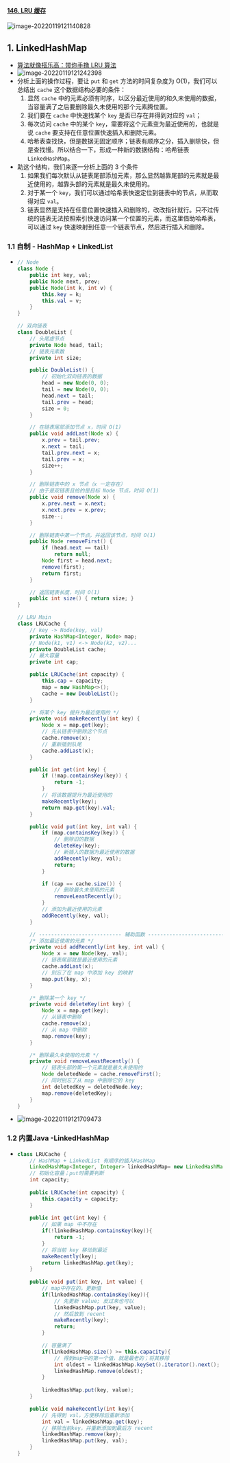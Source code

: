 #### [146. LRU 缓存](https://leetcode-cn.com/problems/lru-cache/)

![image-20220119121140828](https://raw.githubusercontent.com/TWDH/Leetcode-From-Zero/pictures/img/image-20220119121140828.png)

## 1. LinkedHashMap

- [算法就像搭乐高：带你手撸 LRU 算法](https://labuladong.gitee.io/algo/2/20/45/)
- ![image-20220119121242398](https://raw.githubusercontent.com/TWDH/Leetcode-From-Zero/pictures/img/image-20220119121242398.png)
- 分析上面的操作过程，要让 `put` 和 `get` 方法的时间复杂度为 O(1)，我们可以总结出 `cache` 这个数据结构必要的条件：
  1. 显然 `cache` 中的元素必须有时序，以区分最近使用的和久未使用的数据，当容量满了之后要删除最久未使用的那个元素腾位置。
  2. 我们要在 `cache` 中快速找某个 `key` 是否已存在并得到对应的 `val`；
  3. 每次访问 `cache` 中的某个 `key`，需要将这个元素变为最近使用的，也就是说 `cache` 要支持在任意位置快速插入和删除元素。
  4. 哈希表查找快，但是数据无固定顺序；链表有顺序之分，插入删除快，但是查找慢。所以结合一下，形成一种新的数据结构：哈希链表 `LinkedHashMap`。
- 助这个结构，我们来逐一分析上面的 3 个条件
  1. 如果我们每次默认从链表尾部添加元素，那么显然越靠尾部的元素就是最近使用的，越靠头部的元素就是最久未使用的。
  2. 对于某一个 `key`，我们可以通过哈希表快速定位到链表中的节点，从而取得对应 `val`。
  3. 链表显然是支持在任意位置快速插入和删除的，改改指针就行。只不过传统的链表无法按照索引快速访问某一个位置的元素，而这里借助哈希表，可以通过 `key` 快速映射到任意一个链表节点，然后进行插入和删除。

### 1.1 自制 - HashMap + LinkedList

- ```java
  // Node
  class Node {
      public int key, val;
      public Node next, prev;
      public Node(int k, int v) {
          this.key = k;
          this.val = v;
      }
  }
  
  // 双向链表
  class DoubleList {  
      // 头尾虚节点
      private Node head, tail;  
      // 链表元素数
      private int size;
  
      public DoubleList() {
          // 初始化双向链表的数据
          head = new Node(0, 0);
          tail = new Node(0, 0);
          head.next = tail;
          tail.prev = head;
          size = 0;
      }
  
      // 在链表尾部添加节点 x，时间 O(1)
      public void addLast(Node x) {
          x.prev = tail.prev;
          x.next = tail;
          tail.prev.next = x;
          tail.prev = x;
          size++;
      }
  
      // 删除链表中的 x 节点（x 一定存在）
      // 由于是双链表且给的是目标 Node 节点，时间 O(1)
      public void remove(Node x) {
          x.prev.next = x.next;
          x.next.prev = x.prev;
          size--;
      }
  
      // 删除链表中第一个节点，并返回该节点，时间 O(1)
      public Node removeFirst() {
          if (head.next == tail)
              return null;
          Node first = head.next;
          remove(first);
          return first;
      }
  
      // 返回链表长度，时间 O(1)
      public int size() { return size; }
  }
  
  // LRU Main
  class LRUCache {
      // key -> Node(key, val)
      private HashMap<Integer, Node> map;
      // Node(k1, v1) <-> Node(k2, v2)...
      private DoubleList cache;
      // 最大容量
      private int cap;
  
      public LRUCache(int capacity) {
          this.cap = capacity;
          map = new HashMap<>();
          cache = new DoubleList();
      }
  
      /* 将某个 key 提升为最近使用的 */
      private void makeRecently(int key) {
          Node x = map.get(key);
          // 先从链表中删除这个节点
          cache.remove(x);
          // 重新插到队尾
          cache.addLast(x);
      }
  
      public int get(int key) {
          if (!map.containsKey(key)) {
              return -1;
          }
          // 将该数据提升为最近使用的
          makeRecently(key);
          return map.get(key).val;
      }
  
      public void put(int key, int val) {
          if (map.containsKey(key)) {
              // 删除旧的数据
              deleteKey(key);
              // 新插入的数据为最近使用的数据
              addRecently(key, val);
              return;
          }
  
          if (cap == cache.size()) {
              // 删除最久未使用的元素
              removeLeastRecently();
          }
          // 添加为最近使用的元素
          addRecently(key, val);
      }
  
      // --------------------------- 辅助函数 --------------------------------
      /* 添加最近使用的元素 */
      private void addRecently(int key, int val) {
          Node x = new Node(key, val);
          // 链表尾部就是最近使用的元素
          cache.addLast(x);
          // 别忘了在 map 中添加 key 的映射
          map.put(key, x);
      }
  
      /* 删除某一个 key */
      private void deleteKey(int key) {
          Node x = map.get(key);
          // 从链表中删除
          cache.remove(x);
          // 从 map 中删除
          map.remove(key);
      }
  
      /* 删除最久未使用的元素 */
      private void removeLeastRecently() {
          // 链表头部的第一个元素就是最久未使用的
          Node deletedNode = cache.removeFirst();
          // 同时别忘了从 map 中删除它的 key
          int deletedKey = deletedNode.key;
          map.remove(deletedKey);
      }
  }
  ```

- ![image-20220119121709473](https://raw.githubusercontent.com/TWDH/Leetcode-From-Zero/pictures/img/image-20220119121709473.png)

### 1.2 内置Java -LinkedHashMap

- ```java
  class LRUCache {
      // HashMap + LinkedList 有顺序的插入HashMap
      LinkedHashMap<Integer, Integer> linkedHashMap= new LinkedHashMap<>();
      // 初始化容量；put时需要判断
      int capacity;
      
      public LRUCache(int capacity) {
          this.capacity = capacity;
      }
      
      public int get(int key) {
          // 如果 map 中不存在
          if(!linkedHashMap.containsKey(key)){
              return -1;
          }
          // 将当前 key 移动到最近
          makeRecently(key);
          return linkedHashMap.get(key);
      }
      
      public void put(int key, int value) {
          // map中存在的，更新值
          if(linkedHashMap.containsKey(key)){
              // 先更新 value; 反过来也可以
              linkedHashMap.put(key, value);
              // 然后放到 recent
              makeRecently(key);
              return;
          }
  
          // 容量满了
          if(linkedHashMap.size() >= this.capacity){
              // 得到map中的第一个值，就是最老的；将其移除
              int oldest = linkedHashMap.keySet().iterator().next();
              linkedHashMap.remove(oldest);
          }
          
          linkedHashMap.put(key, value);
      }
  
      public void makeRecently(int key){
          // 先得到 val，方便移除后重新添加
          int val = linkedHashMap.get(key);
          // 移除当前key，并重新添加到最后方 recent
          linkedHashMap.remove(key);
          linkedHashMap.put(key, val);
      }
  }
  ```
  

